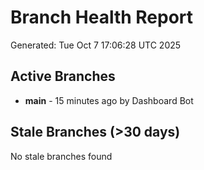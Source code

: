 # Branch Health Report
Generated: Tue Oct  7 17:06:28 UTC 2025

## Active Branches
- **main** - 15 minutes ago by Dashboard Bot

## Stale Branches (>30 days)
No stale branches found
